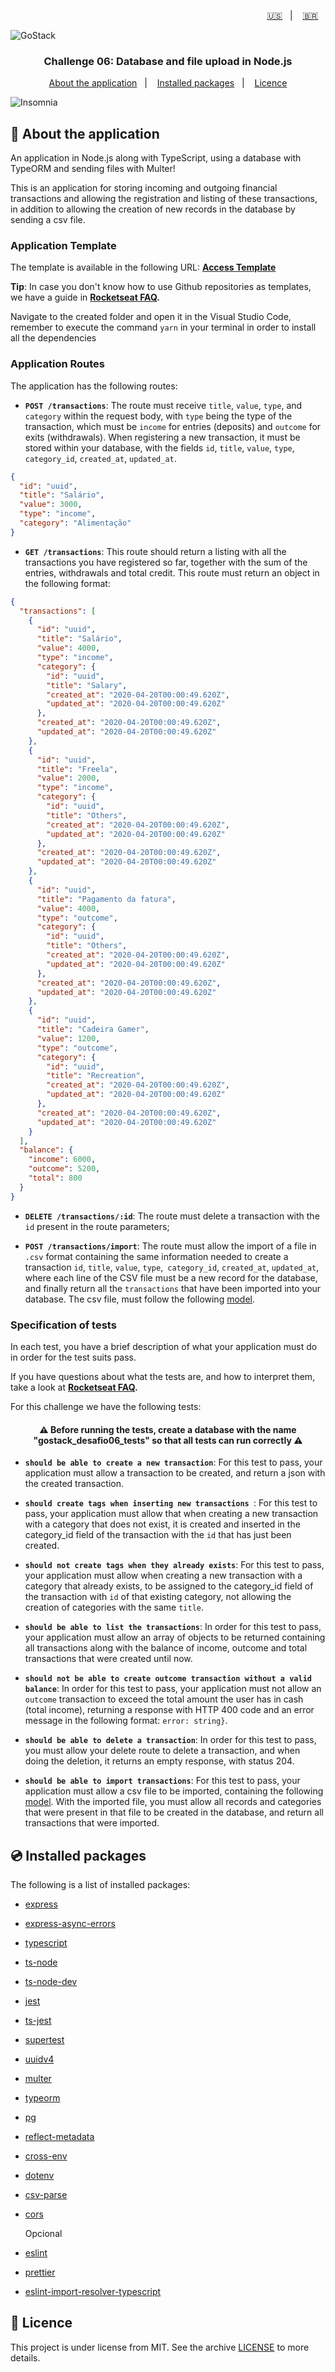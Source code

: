 <p align="right">
  <a href="README.en.md">🇺🇸</a>&nbsp;&nbsp;&nbsp;|&nbsp;&nbsp;&nbsp;
  <a href="README.md">🇧🇷</a>&nbsp;&nbsp;&nbsp;
</p>

<img alt="GoStack" src=./src/assets/header-bootcamp.png />

<h3 align="center">
  Challenge 06: Database and file upload in Node.js
</h3>

<p align="center">
  <a href="#rocket-about-the-application">About the application</a>&nbsp;&nbsp;&nbsp;|&nbsp;&nbsp;&nbsp;
  <a href="#cd-installed-packages">Installed packages</a>&nbsp;&nbsp;&nbsp;|&nbsp;&nbsp;&nbsp;
  <a href="#memo-licence">Licence</a>
</p>

<img alt="Insomnia" src=./src/assets/screen-insomnia.gif />

## :rocket: About the application

An application in Node.js along with TypeScript, using a database with TypeORM and sending files with Multer!

This is an application for storing incoming and outgoing financial transactions and allowing the registration and listing of these transactions, in addition to allowing the creation of new records in the database by sending a csv file.

### Application Template

The template is available in the following URL: **[Access Template](https://github.com/Rocketseat/gostack-template-typeorm-upload)**

**Tip**: In case you don't know how to use Github repositories as templates, we have a guide in **[Rocketseat FAQ](https://github.com/Rocketseat/bootcamp-gostack-desafios/tree/master/faq-desafios).**

Navigate to the created folder and open it in the Visual Studio Code, remember to execute the command `yarn` in your terminal in order to install all the dependencies

### Application Routes

The application has the following routes:

- **`POST /transactions`**: The route must receive `title`, `value`, `type`, and `category` within the request body, with `type` being the type of the transaction, which must be `income` for entries (deposits) and `outcome` for exits (withdrawals). When registering a new transaction, it must be stored within your database, with the fields `id`, `title`, `value`, `type`, `category_id`, `created_at`, `updated_at`.

```json
{
  "id": "uuid",
  "title": "Salário",
  "value": 3000,
  "type": "income",
  "category": "Alimentação"
}
```

- **`GET /transactions`**: This route should return a listing with all the transactions you have registered so far, together with the sum of the entries, withdrawals and total credit. This route must return an object in the following format:

```json
{
  "transactions": [
    {
      "id": "uuid",
      "title": "Salário",
      "value": 4000,
      "type": "income",
      "category": {
        "id": "uuid",
        "title": "Salary",
        "created_at": "2020-04-20T00:00:49.620Z",
        "updated_at": "2020-04-20T00:00:49.620Z"
      },
      "created_at": "2020-04-20T00:00:49.620Z",
      "updated_at": "2020-04-20T00:00:49.620Z"
    },
    {
      "id": "uuid",
      "title": "Freela",
      "value": 2000,
      "type": "income",
      "category": {
        "id": "uuid",
        "title": "Others",
        "created_at": "2020-04-20T00:00:49.620Z",
        "updated_at": "2020-04-20T00:00:49.620Z"
      },
      "created_at": "2020-04-20T00:00:49.620Z",
      "updated_at": "2020-04-20T00:00:49.620Z"
    },
    {
      "id": "uuid",
      "title": "Pagamento da fatura",
      "value": 4000,
      "type": "outcome",
      "category": {
        "id": "uuid",
        "title": "Others",
        "created_at": "2020-04-20T00:00:49.620Z",
        "updated_at": "2020-04-20T00:00:49.620Z"
      },
      "created_at": "2020-04-20T00:00:49.620Z",
      "updated_at": "2020-04-20T00:00:49.620Z"
    },
    {
      "id": "uuid",
      "title": "Cadeira Gamer",
      "value": 1200,
      "type": "outcome",
      "category": {
        "id": "uuid",
        "title": "Recreation",
        "created_at": "2020-04-20T00:00:49.620Z",
        "updated_at": "2020-04-20T00:00:49.620Z"
      },
      "created_at": "2020-04-20T00:00:49.620Z",
      "updated_at": "2020-04-20T00:00:49.620Z"
    }
  ],
  "balance": {
    "income": 6000,
    "outcome": 5200,
    "total": 800
  }
}
```

- **`DELETE /transactions/:id`**: The route must delete a transaction with the `id` present in the route parameters;

- **`POST /transactions/import`**: The route must allow the import of a file in` .csv` format containing the same information needed to create a transaction `id`, `title`, `value`, `type`,` category_id`, `created_at`, `updated_at`, where each line of the CSV file must be a new record for the database, and finally return all the `transactions` that have been imported into your database. The csv file, must follow the following [model](https://github.com/rocketseat-education/bootcamp-gostack-desafios/blob/master/desafio-database-upload/assets/file.csv).

### Specification of tests

In each test, you have a brief description of what your application must do in order for the test suits pass.

If you have questions about what the tests are, and how to interpret them, take a look at **[Rocketseat FAQ](https://github.com/Rocketseat/bootcamp-gostack-desafios/tree/master/faq-challenges).**

For this challenge we have the following tests:

<h4 align="center">
  ⚠️ Before running the tests, create a database with the name "gostack_desafio06_tests" so that all tests can run correctly ⚠️
</h4>

- **`should be able to create a new transaction`**: For this test to pass, your application must allow a transaction to be created, and return a json with the created transaction.

- **`should create tags when inserting new transactions `**: For this test to pass, your application must allow that when creating a new transaction with a category that does not exist, it is created and inserted in the category_id field of the transaction with the `id` that has just been created.

- **`should not create tags when they already exists`**: For this test to pass, your application must allow when creating a new transaction with a category that already exists, to be assigned to the category_id field of the transaction with `id` of that existing category, not allowing the creation of categories with the same `title`.

- **`should be able to list the transactions`**: In order for this test to pass, your application must allow an array of objects to be returned containing all transactions along with the balance of income, outcome and total transactions that were created until now.

- **`should not be able to create outcome transaction without a valid balance`**: In order for this test to pass, your application must not allow an `outcome` transaction to exceed the total amount the user has in cash (total income), returning a response with HTTP 400 code and an error message in the following format: `error: string}`.

- **`should be able to delete a transaction`**: In order for this test to pass, you must allow your delete route to delete a transaction, and when doing the deletion, it returns an empty response, with status 204.

- **`should be able to import transactions`**: For this test to pass, your application must allow a csv file to be imported, containing the following [model](https://github.com/rocketseat-education/bootcamp-gostack-desafios/blob/master/desafio-database-upload/assets/file.csv). With the imported file, you must allow all records and categories that were present in that file to be created in the database, and return all transactions that were imported.

## :cd: Installed packages

The following is a list of installed packages:

- [express](https://www.npmjs.com/package/express)
- [express-async-errors](https://github.com/davidbanham/express-async-errors#readme)
- [typescript](https://www.typescriptlang.org/)
- [ts-node](https://github.com/TypeStrong/ts-node)
- [ts-node-dev](https://github.com/whitecolor/ts-node-dev#readme)
- [jest](https://jestjs.io/docs/en/getting-started)
- [ts-jest](https://kulshekhar.github.io/ts-jest)
- [supertest](https://www.npmjs.com/package/supertest)
- [uuidv4](https://github.com/thenativeweb/uuidv4#readme)
- [multer](https://github.com/expressjs/multer#readme)
- [typeorm](https://github.com/typeorm/typeorm#readme)
- [pg](https://github.com/brianc/node-postgres)
- [reflect-metadata](http://rbuckton.github.io/reflect-metadata)
- [cross-env](https://github.com/kentcdodds/cross-env#readme)
- [dotenv](https://github.com/motdotla/dotenv#readme)
- [csv-parse](https://csv.js.org/parse/)
- [cors](https://github.com/expressjs/cors#readme)


	Opcional
- [eslint](https://eslint.org/)
- [prettier](https://prettier.io/)
- [eslint-import-resolver-typescript](https://github.com/alexgorbatchev/eslint-import-resolver-typescript#readme)

## :memo: Licence

This project is under license from MIT. See the archive [LICENSE](LICENSE) to more details.
